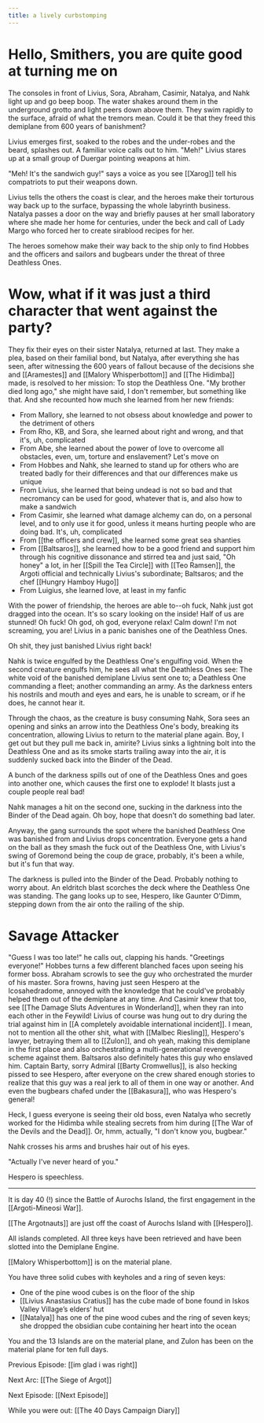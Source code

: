 ```yaml
---
title: a lively curbstomping
---
```


# Hello, Smithers, you are quite good at turning me on
The consoles in front of Livius, Sora, Abraham, Casimir, Natalya, and Nahk light up and go beep boop. The water shakes around them in the underground grotto and light peers down above them. They swim rapidly to the surface, afraid of what the tremors mean. Could it be that they freed this demiplane from 600 years of banishment?

Livius emerges first, soaked to the robes and the under-robes and the beard, splashes out. A familiar voice calls out to him. "Meh!" Livius stares up at a small group of Duergar pointing weapons at him. 

"Meh! It's the sandwich guy!" says a voice as you see [[Xarog]] tell his compatriots to put their weapons down. 

Livius tells the others the coast is clear, and the heroes make their torturous way back up to the surface, bypassing the whole labyrinth business. Natalya passes a door on the way and briefly pauses at her small laboratory where she made her home for centuries, under the beck and call of Lady Margo who forced her to create sirablood recipes for her. 

The heroes somehow make their way back to the ship only to find Hobbes and the officers and sailors and bugbears under the threat of three Deathless Ones. 

# Wow, what if it was just a third character that went against the party?

They fix their eyes on their sister Natalya, returned at last. They make a plea, based on their familial bond, but Natalya, after everything she has seen, after witnessing the 600 years of fallout because of the decisions she and [[Aramestes]] and [[Malory Whisperbottom]] and [[The Hidimba]] made, is resolved to her mission: To stop the Deathless One. "My brother died long ago," she might have said, I don't remember, but something like that. And she recounted how much she learned from her new friends: 

- From Mallory, she learned to not obsess about knowledge and power to the detriment of others
- From Rho, KB, and Sora, she learned about right and wrong, and that it's, uh, complicated
- From Abe, she learned about the power of love to overcome all obstacles, even, um, torture and enslavement? Let's move on
- From Hobbes and Nahk, she learned to stand up for others who are treated badly for their differences and that our differences make us unique 
- From Livius, she learned that being undead is not so bad and that necromancy can be used for good, whatever that is, and also how to make a sandwich
- From Casimir, she learned what damage alchemy can do, on a personal level, and to only use it for good, unless it means hurting people who are doing bad. It's, uh, complicated
- From [[the officers and crew]], she learned some great sea shanties
- From [[Baltsaros]], she learned how to be a good friend and support him through his cognitive dissonance and stirred tea and just said, "Oh honey" a lot, in her [[Spill the Tea Circle]] with [[Teo Ramsen]], the Argoti official and technically Livius's subordinate; Baltsaros; and the chef [[Hungry Hamboy Hugo]] 
- From Luigius, she learned love, at least in my fanfic

With the power of friendship, the heroes are able to--oh fuck, Nahk just got dragged into the ocean. It's so scary looking on the inside! Half of us are stunned! Oh fuck! Oh god, oh god, everyone relax! Calm down! I'm not screaming, you are! Livius in a panic banishes one of the Deathless Ones.

Oh shit, they just banished Livius right back! 

Nahk is twice engulfed by the Deathless One's engulfing void. When the second creature engulfs him, he sees all what the Deathless Ones see: The white void of the banished demiplane Livius sent one to; a Deathless One commanding a fleet; another commanding an army. As the darkness enters his nostrils and mouth and eyes and ears, he is unable to scream, or if he does, he cannot hear it.

Through the chaos, as the creature is busy consuming Nahk, Sora sees an opening and sinks an arrow into the Deathless One's body, breaking its concentration, allowing Livius to return to the material plane again. Boy, I get out but they pull me back in, amirite? Livius sinks a lightning bolt into the Deathless One and as its smoke starts trailing away into the air, it is suddenly sucked back into the Binder of the Dead.

A bunch of the darkness spills out of one of the Deathless Ones and goes into another one, which causes the first one to explode! It blasts just a couple people real bad!

Nahk manages a hit on the second one, sucking in the darkness into the Binder of the Dead again. Oh boy, hope that doesn't do something bad later. 

Anyway, the gang surrounds the spot where the banished Deathless One was banished from and Livius drops concentration. Everyone gets a hand on the ball as they smash the fuck out of the Deathless One, with Livius's swing of Goremond being the coup de grace, probably, it's been a while, but it's fun that way. 

The darkness is pulled into the Binder of the Dead. Probably nothing to worry about. An eldritch blast scorches the deck where the Deathless One was standing. The gang looks up to see, Hespero, like Gaunter O'Dimm, stepping down from the air onto the railing of the ship. 

# Savage Attacker

"Guess I was too late!" he calls out, clapping his hands. "Greetings everyone!" Hobbes turns a few different blanched faces upon seeing his former boss. Abraham scrowls to see the guy who orchestrated the murder of his master. Sora frowns, having just seen Hespero at the Icosahedradome, annoyed with the knowledge that he could've probably helped them out of the demiplane at any time. And Casimir knew that too, see [[The Damage Sluts Adventures in Wonderland]], when they ran into each other in the Feywild! Livius of course was hung out to dry during the trial against him in [[A completely avoidable international incident]]. I mean, not to mention all the other shit, what with [[Malbec Riesling]], Hespero's lawyer, betraying them all to [[Zulon]], and oh yeah, making this demiplane in the first place and also orchestrating a multi-generational revenge scheme against them. Baltsaros also definitely hates this guy who enslaved him. Captain Barty, sorry Admiral [[Barty Cromwellus]], is also hecking pissed to see Hespero, after everyone on the crew shared enough stories to realize that this guy was a real jerk to all of them in one way or another. And even the bugbears chafed under the [[Bakasura]], who was Hespero's general! 

Heck, I guess everyone is seeing their old boss, even Natalya who secretly worked for the Hidimba while stealing secrets from him during [[The War of the Devils and the Dead]]. Or, hmm, actually, "I don't know you, bugbear."

Nahk crosses his arms and brushes hair out of his eyes. 

"Actually I've never heard of you."

Hespero is speechless.

---
It is day 40 (!) since the Battle of Aurochs Island, the first engagement in the [[Argoti-Mineosi War]].

[[The Argotnauts]] are just off the coast of Aurochs Island with [[Hespero]]. 

All islands completed. All three keys have been retrieved and have been slotted into the Demiplane Engine.

[[Malory Whisperbottom]] is on the material plane.

You have three solid cubes with keyholes and a ring of seven keys:

-   One of the pine wood cubes is on the floor of the ship
-   [[Livius Anastasius Cratius]] has the cube made of bone found in Iskos Valley Village’s elders’ hut
-   [[Natalya]] has one of the pine wood cubes and the ring of seven keys; she dropped the obsidian cube containing her heart into the ocean

You and the 13 Islands are on the material plane, and Zulon has been on the material plane for ten full days.

Previous Episode: [[im glad i was right]]

Next Arc: [[The Siege of Argot]]

Next Episode: [[Next Episode]]

While you were out: [[The 40 Days Campaign Diary]]